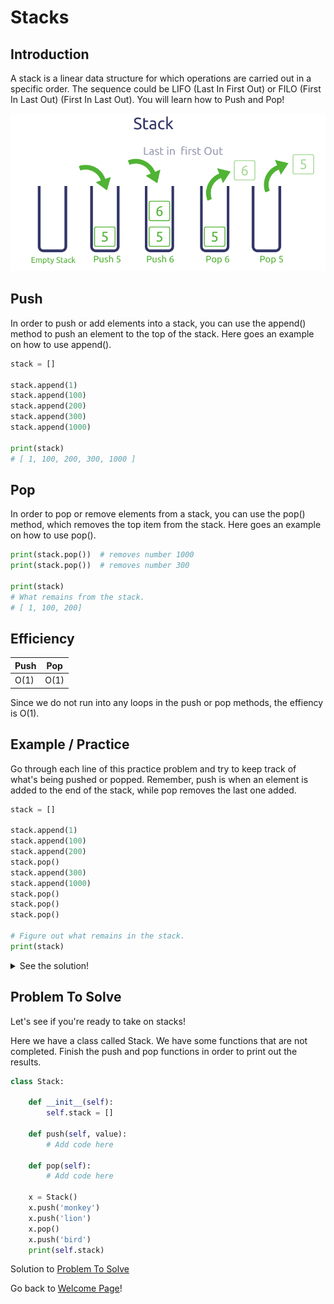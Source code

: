# Stacks

## Introduction
A stack is a linear data structure for which operations are carried out in a specific order. The sequence could be LIFO (Last In First Out) or FILO (First In Last Out) (First In Last Out). You will learn how to Push and Pop!

![Pushing and Popping](images/stack-structure.png)

## Push

In order to push or add elements into a stack, you can use the append() method to push an element to the top of the stack. Here goes an example on how to use append().

```py
stack = []

stack.append(1)
stack.append(100)
stack.append(200)
stack.append(300)
stack.append(1000)

print(stack)
# [ 1, 100, 200, 300, 1000 ]
```
## Pop

In order to pop or remove elements from a stack, you can use the pop() method, which removes the top item from the stack. Here goes an example on how to use pop().

```py
print(stack.pop())  # removes number 1000
print(stack.pop())  # removes number 300

print(stack)
# What remains from the stack.
# [ 1, 100, 200]
```

## Efficiency
Push | Pop
 --- | ---
O(1) | O(1)
Since we do not run into any loops in the push or pop methods, the effiency is O(1).


## Example / Practice 
Go through each line of this practice problem and try to keep track of what's being pushed or popped. Remember, push is when an element is added to the end of the stack, while pop removes the last one added.


```py
stack = []

stack.append(1)
stack.append(100)
stack.append(200)
stack.pop()
stack.append(300)
stack.append(1000)
stack.pop()
stack.pop()
stack.pop()

# Figure out what remains in the stack.
print(stack)
```
<details>
<summary markdown="span">See the solution!</summary>

```py
stack = [] # Empty stack

stack.append(1) # [1]
stack.append(100) # [1, 100]
stack.append(200) # [1, 100, 200]
stack.pop() # [1, 100]
stack.append(300) # [1, 100, 300]
stack.append(1000) # [1, 100, 300, 1000]
stack.pop() # [1, 100, 300]
stack.pop() # [1, 100]
stack.pop() # [1]

print(stack) # [1] This is the answer
```
</details>

## Problem To Solve

Let's see if you're ready to take on stacks!

Here we have a class called Stack. We have some functions that are not completed. Finish the push and pop functions in order to print out the results.

```py
class Stack:

    def __init__(self):
        self.stack = []

    def push(self, value):
        # Add code here

    def pop(self):
        # Add code here

    x = Stack()
    x.push('monkey')
    x.push('lion')
    x.pop()
    x.push('bird')
    print(self.stack)

```
Solution to [Problem To Solve](solutions/stack-solution.md)


Go back to [Welcome Page](0-welcome.md)!

